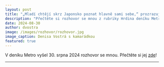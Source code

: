 ```yaml
---
layout: post
title: "„Mladí chtějí skrz Japonsko poznat hlavně sami sebe,“ prozrazuje japanoložka Denisa Vostrá"
description: "Přečtěte si rozhovor se mnou z rubriky Hrdina deníku Metro ze 30. srpna 2024."
date: 2024-08-30
author: dvostra
image: /images/rozhovor/rozhovor.jpg
image_caption: Denisa Vostrá s kamarádkou
featured: true
---
```


V deníku Metro vyšel 30. srpna 2024 rozhovor se mnou. Přečtěte si jej [zde](https://www.metro.cz/spolecnost/mladi-chteji-skrz-japonsko-poznat-hlavne-sami-sebe-prozrazuje-japanolozka-denisa-vostra.A240829_144156_metro-spolecnost_isim)!

---
